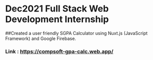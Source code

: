# Dec2021 Full Stack Web Development Internship
##Created a user friendly SGPA Calculator using Nuxt.js (JavaScript Framework) and Google Firebase.

### Link : https://compsoft-gpa-calc.web.app/
